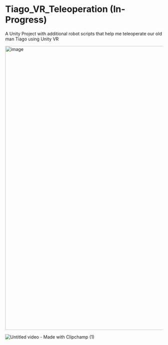 # Tiago_VR_Teleoperation (In-Progress)
A Unity Project with additional robot scripts that help me teleoperate our old man Tiago using Unity VR

<img width="521" height="910" alt="image" src="https://github.com/user-attachments/assets/6f0bc832-77b4-44ef-9ba2-35759ce29097" />

![Untitled video - Made with Clipchamp (1)](https://github.com/user-attachments/assets/f1d150c6-cd07-4ec4-b4d3-fbf503fd98fe)


